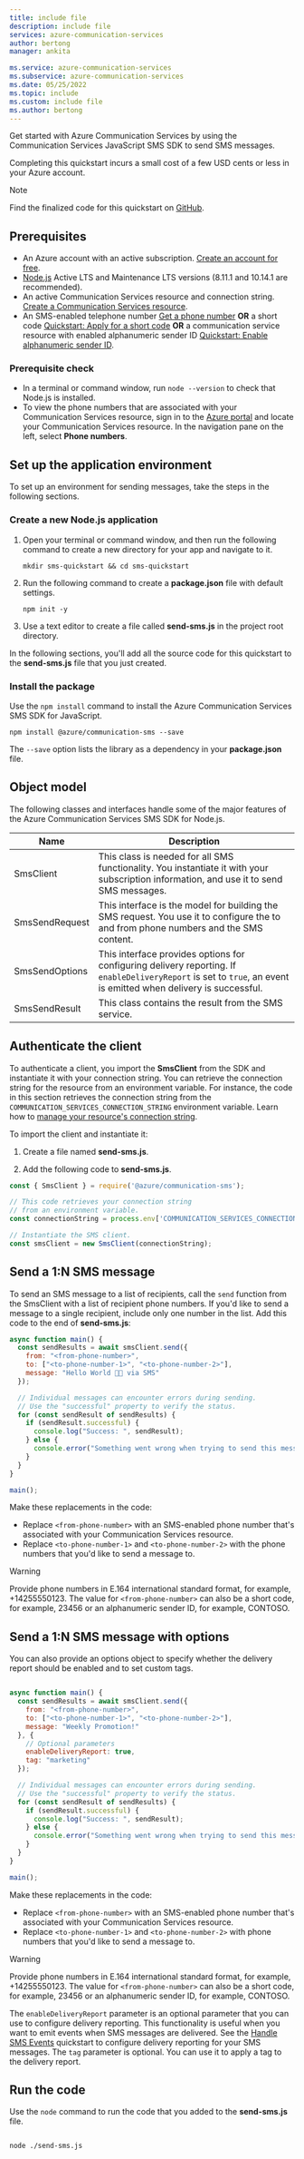 ```yaml
---
title: include file
description: include file
services: azure-communication-services
author: bertong
manager: ankita

ms.service: azure-communication-services
ms.subservice: azure-communication-services
ms.date: 05/25/2022
ms.topic: include
ms.custom: include file
ms.author: bertong
---
```


Get started with Azure Communication Services by using the Communication Services JavaScript SMS SDK to send SMS messages.

Completing this quickstart incurs a small cost of a few USD cents or less in your Azure account.

> [!NOTE]
> Find the finalized code for this quickstart on [GitHub](https://github.com/Azure-Samples/communication-services-javascript-quickstarts/tree/main/send-sms).

## Prerequisites

- An Azure account with an active subscription. [Create an account for free](https://azure.microsoft.com/free/?WT.mc_id=A261C142F).
- [Node.js](https://nodejs.org/) Active LTS and Maintenance LTS versions (8.11.1 and 10.14.1 are recommended).
- An active Communication Services resource and connection string. [Create a Communication Services resource](../../create-communication-resource.md).
- An SMS-enabled telephone number [Get a phone number](../../telephony/get-phone-number.md) **OR** a short code [Quickstart: Apply for a short code](https://learn.microsoft.com/en-us/azure/communication-services/quickstarts/sms/apply-for-short-code) **OR** a communication service resource with enabled alphanumeric sender ID [Quickstart: Enable alphanumeric sender ID](https://learn.microsoft.com/en-us/azure/communication-services/quickstarts/sms/apply-for-short-code).

### Prerequisite check

- In a terminal or command window, run `node --version` to check that Node.js is installed.
- To view the phone numbers that are associated with your Communication Services resource, sign in to the [Azure portal](https://portal.azure.com/) and locate your Communication Services resource. In the navigation pane on the left, select **Phone numbers**.

## Set up the application environment

To set up an environment for sending messages, take the steps in the following sections.

### Create a new Node.js application

1. Open your terminal or command window, and then run the following command to create a new directory for your app and navigate to it.

   ```console
   mkdir sms-quickstart && cd sms-quickstart
   ```

1. Run the following command to create a **package.json** file with default settings.

   ```console
   npm init -y
   ```

1. Use a text editor to create a file called **send-sms.js** in the project root directory.

In the following sections, you'll add all the source code for this quickstart to the **send-sms.js** file that you just created.

### Install the package

Use the `npm install` command to install the Azure Communication Services SMS SDK for JavaScript.

```console
npm install @azure/communication-sms --save
```

The `--save` option lists the library as a dependency in your **package.json** file.

## Object model

The following classes and interfaces handle some of the major features of the Azure Communication Services SMS SDK for Node.js.

| Name                                  | Description                                                  |
| ------------------------------------- | ------------------------------------------------------------ |
| SmsClient | This class is needed for all SMS functionality. You instantiate it with your subscription information, and use it to send SMS messages. |
| SmsSendRequest | This interface is the model for building the SMS request. You use it to configure the to and from phone numbers and the SMS content. |
| SmsSendOptions | This interface provides options for configuring delivery reporting. If `enableDeliveryReport` is set to `true`, an event is emitted when delivery is successful. |
| SmsSendResult               | This class contains the result from the SMS service.                                          |

## Authenticate the client

To authenticate a client, you import the **SmsClient** from the SDK and instantiate it with your connection string. You can retrieve the connection string for the resource from an environment variable. For instance, the code in this section retrieves the connection string from the `COMMUNICATION_SERVICES_CONNECTION_STRING` environment variable. Learn how to [manage your resource's connection string](../../create-communication-resource.md#store-your-connection-string).

To import the client and instantiate it:

1. Create a file named **send-sms.js**.

1. Add the following code to **send-sms.js**.

```javascript
const { SmsClient } = require('@azure/communication-sms');

// This code retrieves your connection string
// from an environment variable.
const connectionString = process.env['COMMUNICATION_SERVICES_CONNECTION_STRING'];

// Instantiate the SMS client.
const smsClient = new SmsClient(connectionString);
```

## Send a 1:N SMS message

To send an SMS message to a list of recipients, call the `send` function from the SmsClient with a list of recipient phone numbers. If you'd like to send a message to a single recipient, include only one number in the list. Add this code to the end of **send-sms.js**:

```javascript
async function main() {
  const sendResults = await smsClient.send({
    from: "<from-phone-number>",
    to: ["<to-phone-number-1>", "<to-phone-number-2>"],
    message: "Hello World 👋🏻 via SMS"
  });

  // Individual messages can encounter errors during sending.
  // Use the "successful" property to verify the status.
  for (const sendResult of sendResults) {
    if (sendResult.successful) {
      console.log("Success: ", sendResult);
    } else {
      console.error("Something went wrong when trying to send this message: ", sendResult);
    }
  }
}

main();
```

Make these replacements in the code:

- Replace `<from-phone-number>` with an SMS-enabled phone number that's associated with your Communication Services resource.
- Replace `<to-phone-number-1>` and `<to-phone-number-2>` with the phone numbers that you'd like to send a message to.

> [!WARNING]
> Provide phone numbers in E.164 international standard format, for example, +14255550123. The value for `<from-phone-number>` can also be a short code, for example, 23456 or an alphanumeric sender ID, for example, CONTOSO.

## Send a 1:N SMS message with options

You can also provide an options object to specify whether the delivery report should be enabled and to set custom tags.

```javascript

async function main() {
  const sendResults = await smsClient.send({
    from: "<from-phone-number>",
    to: ["<to-phone-number-1>", "<to-phone-number-2>"],
    message: "Weekly Promotion!"
  }, {
    // Optional parameters
    enableDeliveryReport: true,
    tag: "marketing"
  });

  // Individual messages can encounter errors during sending.
  // Use the "successful" property to verify the status.
  for (const sendResult of sendResults) {
    if (sendResult.successful) {
      console.log("Success: ", sendResult);
    } else {
      console.error("Something went wrong when trying to send this message: ", sendResult);
    }
  }
}

main();
```

Make these replacements in the code:

- Replace `<from-phone-number>` with an SMS-enabled phone number that's associated with your Communication Services resource.
- Replace `<to-phone-number-1>` and `<to-phone-number-2>` with phone numbers that you'd like to send a message to.

> [!WARNING]
> Provide phone numbers in E.164 international standard format, for example, +14255550123. The value for `<from-phone-number>` can also be a short code, for example, 23456 or an alphanumeric sender ID, for example, CONTOSO.

The `enableDeliveryReport` parameter is an optional parameter that you can use to configure delivery reporting. This functionality is useful when you want to emit events when SMS messages are delivered. See the [Handle SMS Events](../handle-sms-events.md) quickstart to configure delivery reporting for your SMS messages.
The `tag` parameter is optional. You can use it to apply a tag to the delivery report.

## Run the code

Use the `node` command to run the code that you added to the **send-sms.js** file.

```console

node ./send-sms.js

```
